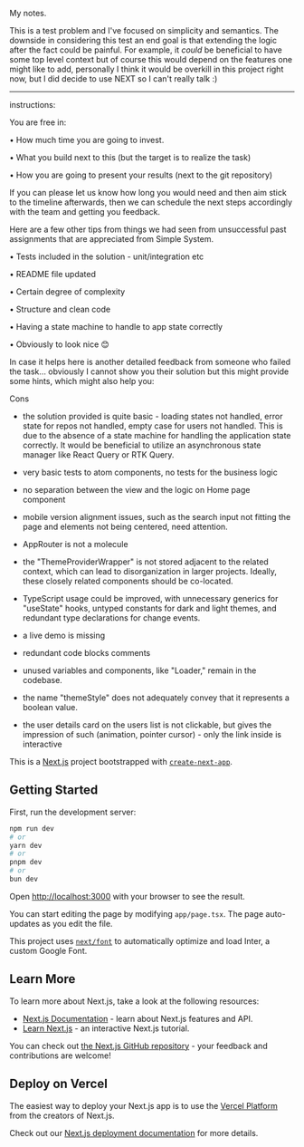 My notes.

This is a test problem and I've focused on simplicity and semantics.
The downside in considering this test an end goal is that extending the logic after the fact could be painful. For example, it *could* be beneficial to have some top level context but of course this would depend on the features one might like to add, personally I think it would be overkill in this project right now, but I did decide to use NEXT so I can't really talk :)


----


instructions: 

You are free in:

• How much time you are going to invest.

• What you build next to this (but the target is to realize the task)

• How you are going to present your results (next to the git repository)

 

If you can please let us know how long you would need and then aim stick to the timeline afterwards, then we can schedule the next steps accordingly with the team and getting you feedback.

 

Here are a few other tips from things we had seen from unsuccessful past assignments that are appreciated from Simple System.

 

• Tests included in the solution - unit/integration etc

• README file updated

• Certain degree of complexity

• Structure and clean code

• Having a state machine to handle to app state correctly

• Obviously to look nice 😊

 

In case it helps here is another detailed feedback from someone who failed the task… obviously I cannot show you their solution but this might provide some hints, which might also help you:

 

Cons

- the solution provided is quite basic - loading states not handled, error state for repos not handled, empty case for users not handled. This is due to the absence of a state machine for handling the application state correctly. It would be beneficial to utilize an asynchronous state manager like React Query or RTK Query.

- very basic tests to atom components, no tests for the business logic

- no separation between the view and the logic on Home page component

- mobile version alignment issues, such as the search input not fitting the page and elements not being centered, need attention.

- AppRouter is not a molecule

- the "ThemeProviderWrapper" is not stored adjacent to the related context, which can lead to disorganization in larger projects. Ideally, these closely related components should be co-located.

- TypeScript usage could be improved, with unnecessary generics for "useState" hooks, untyped constants for dark and light themes, and redundant type declarations for change events.

- a live demo is missing

- redundant code blocks comments

- unused variables and components, like "Loader," remain in the codebase.

- the name "themeStyle" does not adequately convey that it represents a boolean value.

- the user details card on the users list is not clickable, but gives the impression of such (animation, pointer cursor) - only the link inside is interactive

This is a [Next.js](https://nextjs.org/) project bootstrapped with [`create-next-app`](https://github.com/vercel/next.js/tree/canary/packages/create-next-app).

## Getting Started

First, run the development server:

```bash
npm run dev
# or
yarn dev
# or
pnpm dev
# or
bun dev
```

Open [http://localhost:3000](http://localhost:3000) with your browser to see the result.

You can start editing the page by modifying `app/page.tsx`. The page auto-updates as you edit the file.

This project uses [`next/font`](https://nextjs.org/docs/basic-features/font-optimization) to automatically optimize and load Inter, a custom Google Font.

## Learn More

To learn more about Next.js, take a look at the following resources:

- [Next.js Documentation](https://nextjs.org/docs) - learn about Next.js features and API.
- [Learn Next.js](https://nextjs.org/learn) - an interactive Next.js tutorial.

You can check out [the Next.js GitHub repository](https://github.com/vercel/next.js/) - your feedback and contributions are welcome!

## Deploy on Vercel

The easiest way to deploy your Next.js app is to use the [Vercel Platform](https://vercel.com/new?utm_medium=default-template&filter=next.js&utm_source=create-next-app&utm_campaign=create-next-app-readme) from the creators of Next.js.

Check out our [Next.js deployment documentation](https://nextjs.org/docs/deployment) for more details.

